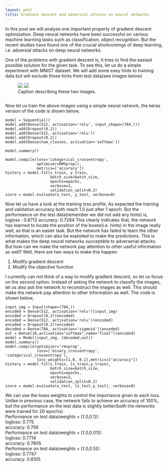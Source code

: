 ```yaml
---
layout: post
title: Gradient descent and adversial attacks on neural networks  
---
```

In this post we will analyse one important property of gradient descent optimization. Deep neural networks have been successful
on various machine learning tasks such as classification, object recognition. But the recent studies have found one of the crucial shortcomings of deep learning, i.e. adversial attacks on deep neural networks. 

One of the problems with gradient descent is, it tries to find the easiest possible solution for the given task. To see this, let us do a simple experiment with MNIST dataset. We will add some easy hints to training data but will exclude those hints from test data(see images below)
<figure class="half">
	<img src="https://mmistakes.github.io/skinny-bones-jekyll/images/image-filename-1.jpg">
	<img src="https://mmistakes.github.io/skinny-bones-jekyll/images/image-filename-2.jpg">
	<figcaption>Caption describing these two images.</figcaption>
</figure>
<img src="https://sai19.github.io/images/img_0.jpg" alt="">

Now let us train the above images using a simple neural network, the keras version of the code is shown below,
```
model = Sequential()
model.add(Dense(512, activation='relu', input_shape=(784,)))
model.add(Dropout(0.2))
model.add(Dense(512, activation='relu'))
model.add(Dropout(0.2))
model.add(Dense(num_classes, activation='softmax'))

model.summary()

model.compile(loss='categorical_crossentropy',
              optimizer=RMSprop(),
              metrics=['accuracy'])
history = model.fit(x_train, y_train,
                    batch_size=batch_size,
                    epochs=epochs,
                    verbose=1,
                    validation_split=0.2)
score = model.evaluate(x_test, y_test, verbose=0)

```
Now let us have a look at the training loss profile, As expected the training and validation accuracy both reach 1.0 just after 
1 epoch. But the performance on the test data(remember we did not add any hints) is,
logloss : 0.8712
accuracy: 0.7264
This clearly indicates that, the network has learned to locate the position of the boxes(i.e. hints) in the image really well, as that is an easier task. But the network has failed to learn the other information, which can also be exploited to 
make the predictions. This is what makes the deep neural networks succeptible to adverserial attacks.
But how can we make the network pay attention to other useful information as well?
Well, there are two ways to make this happen:
1. Modify gradient descent
2. Modify the objective function

I currently can not think of a way to modify gradient descent, so let us focus on the second option. Instead of asking the network to classify the images, let us also ask the network to reconstruct the images as well. This should make the network pay attention to other information as well. The code is shown below,
```
input_img = Input(shape=(784,))
encoded = Dense(512, activation='relu')(input_img)
encoded = Dropout(0.2)(encoded)
encoded = Dense(512, activation='relu')(encoded)
encoded = Dropout(0.2)(encoded)
decoded = Dense(784, activation='sigmoid')(encoded)
out = Dense(10,activation="softmax",name="final")(encoded)
model = Model(input_img, [decoded,out])
model.summary()
model.compile(optimizer='rmsprop', 
              loss=['binary_crossentropy', 'categorical_crossentropy'],
              loss_weights=[1.0, 0.1],metrics=["accuracy"])
history = model.fit(x_train, [x_train,y_train],
                    batch_size=batch_size,
                    epochs=epochs,
                    verbose=2,
                    validation_split=0.2)
score = model.evaluate(x_test, [x_test,y_test], verbose=0)

```
We can use the loass weights to control the importance given to each loss. Unlike in previous case, the network fails to
achieve an accuracy of 100%, but the performance on the test data is slightly better(both the networks were trained for 20 epochs)  
Performance on test data(weights = [1.0,0.1]):  
logloss: 0.775  
accuracy: 0.756  
Performance on test data(weights = [1.0,0.01]):  
logloss: 0.7714  
accuracy: 0.7805  
Performance on test data(weights = [1.0,0.5]):  
logloss: 0.7747  
accuracy: 0.8105  


